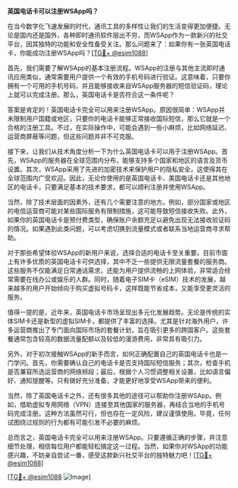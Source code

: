 **英国电话卡可以注册WSApp吗？**

在当今数字化飞速发展的时代，通讯工具的多样性让我们的生活变得更加便捷。无论是国内还是国外，各种即时通讯软件层出不穷，而WSApp作为一款新兴的社交平台，因其独特的功能和安全性备受关注。那么问题来了：如果你有一张英国电话卡，你能成功注册WSApp吗？[[TG💪+ @esim1088](https://t.me/s/esim1088)]

首先，我们需要了解WSApp的基本注册流程。WSApp的注册与其他主流即时通讯应用类似，通常需要用户提供一个有效的手机号码进行验证。这意味着，只要你拥有一个可用的手机号码，并且能够接收来自WSApp服务器的短信验证码，理论上就可以完成注册。那么，英国电话卡是否符合这一条件呢？

答案是肯定的！英国电话卡完全可以用来注册WSApp。原因很简单：WSApp并未限制用户国籍或地区，只要你的电话卡能够正常接收国际短信，那么它就是一个合格的注册工具。不过，在实际操作中，可能会遇到一些小麻烦，比如网络延迟、运营商屏蔽等问题，但这些问题并非不可克服。

接下来，让我们从技术角度分析一下为什么英国电话卡可以用于注册WSApp。首先，WSApp的服务器在全球范围内分布，能够支持多个国家和地区的语言及货币设置。其次，WSApp采用了先进的加密技术来保护用户的隐私安全，这使得其在全球范围内广受欢迎。因此，无论你使用的是英国电话卡、美国电话卡还是其他地区的电话卡，只要满足基本的技术要求，都可以顺利注册并使用WSApp。

当然，除了技术层面的因素外，还有几个需要注意的地方。例如，部分国家或地区的电信运营商可能对某些国际服务有限制措施，这可能导致短信接收失败。此外，如果你的英国电话卡是预付费类型，确保账户余额充足以避免出现无法接收验证码的情况。如果遇到此类问题，可以考虑切换到流量模式或者联系当地运营商寻求帮助。

对于那些希望体验WSApp的新用户来说，选择合适的电话卡至关重要。目前市面上有许多优质的英国电话卡可供选择，其中不乏一些提供无限流量套餐的服务商。这些服务不仅能满足日常通话需求，还能为用户提供流畅的上网体验，非常适合经常需要在线办公或娱乐的人群。同时，随着电子SIM卡（eSIM）技术的发展，越来越多的用户开始倾向于购买虚拟号码卡，这样既能节省成本，又能享受更灵活的服务。

值得一提的是，近年来，英国电话卡市场呈现出多元化发展趋势。无论是传统的实体SIM卡还是新型的虚拟SIM卡，都提供了丰富的选择。尤其是针对海外用户，许多运营商推出了专门面向国际市场的套餐计划，旨在吸引更多的跨国客户。这些套餐通常包含较高的数据流量配额以及较低的漫游费用，非常具有吸引力。

另外，对于初次接触WSApp的新手而言，如何正确配置自己的英国电话卡也是一门学问。首先，你需要确认自己的电话卡是否支持国际短信服务；其次，检查手机是否兼容所选运营商的网络频段；最后，根据个人习惯调整相关设置，比如语言偏好、通知提醒等。只有做好充分准备，才能更好地享受WSApp带来的便利。

当然，除了英国电话卡之外，还有很多其他的途径可以帮助你注册WSApp。例如，借助虚拟专用网络（VPN）连接至其他国家的服务器，再结合当地的手机号码完成注册。这种方法虽然可行，但也存在一定风险，建议谨慎使用。毕竟，任何试图绕过规则的行为都有可能引发不必要的麻烦。

总而言之，英国电话卡完全可以用来注册WSApp。只要遵循正确的步骤，并注意细节处理，相信每位用户都能轻松搞定这一过程。当然，如果你对WSApp的功能感兴趣，不妨亲自尝试一番，感受这款新兴社交平台的独特魅力吧！[[TG💪+ @esim1088](https://t.me/s/esim1088)]

[[TG💪+ @esim1088](https://t.me/s/esim1088) ![Image](https://i.postimg.cc/4NQfJmqS/Snipaste-2025-05-13-00-14-12.png)]